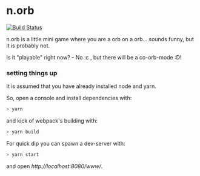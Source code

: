 # n.orb
[![Build Status](https://travis-ci.org/LarsEngeln/n.orb.svg?branch=master)](https://travis-ci.org/LarsEngeln/n.orb)

n.orb is a little mini game where you are a orb on a orb... sounds funny, but it is probably not.

Is it "playable" right now? - No :c , but there will be a co-orb-mode :D!

### setting things up
It is assumed that you have already installed node and yarn.

So, open a console and install dependencies with:
```sh
> yarn
```
and kick of webpack's building with:
```sh
> yarn build
```
For quick dip you can spawn a dev-server with:
```sh
> yarn start
```
and open _http://localhost:8080/www/_.
